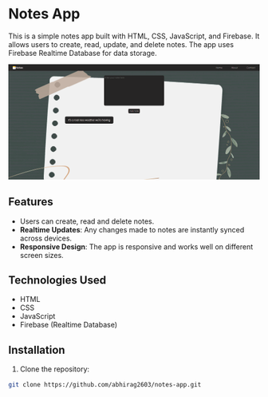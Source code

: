 # Notes App

This is a simple notes app built with HTML, CSS, JavaScript, and Firebase. It allows users to create, read, update, and delete notes. The app uses Firebase Realtime Database for data storage.

![Screenshot](notesSS.png)


## Features
-   Users can create, read and delete notes.
- **Realtime Updates**: Any changes made to notes are instantly synced across devices.
- **Responsive Design**: The app is responsive and works well on different screen sizes.

## Technologies Used

- HTML
- CSS
- JavaScript
- Firebase (Realtime Database)

## Installation

1. Clone the repository:

```bash
git clone https://github.com/abhirag2603/notes-app.git
